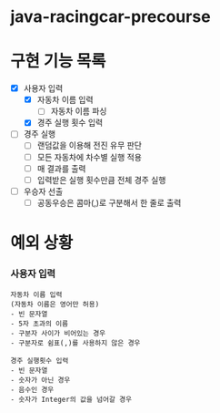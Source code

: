 # java-racingcar-precourse

# 구현 기능 목록

- [x] 사용자 입력
    - [x] 자동차 이름 입력
      - [ ] 자동차 이름 파싱
    - [x] 경주 실행 횟수 입력
- [ ] 경주 실행
  - [ ] 랜덤값을 이용해 전진 유무 판단
  - [ ] 모든 자동차에 차수별 실행 적용
  - [ ] 매 결과를 출력
  - [ ] 입력받은 실행 횟수만큼 전체 경주 실행
- [ ] 우승자 선출
  - [ ] 공동우승은 콤마(,)로 구분해서 한 줄로 출력

# 예외 상황
### 사용자 입력
    자동차 이름 입력
    (자동차 이름은 영어만 허용)
    - 빈 문자열
    - 5자 초과의 이름
    - 구분자 사이가 비어있는 경우
    - 구분자로 쉼표(,)를 사용하지 않은 경우

    경주 실행횟수 입력
    - 빈 문자열
    - 숫자가 아닌 경우
    - 음수인 경우
    - 숫자가 Integer의 값을 넘어갈 경우

